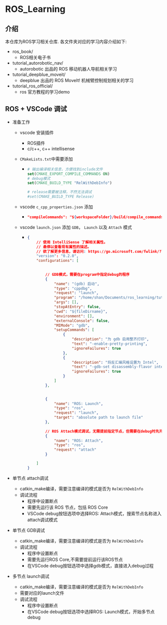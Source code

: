 # ROS_Learning

## 介绍

本仓库为ROS学习相关仓库. 各文件夹对应的学习内容介绍如下:

-   ros_book/
    -   ROS相关电子书
-   tutorial_autorobotic_nav/
    -   autorobotic 出品的 ROS 移动机器人导航相关学习
-   tutorial_deepblue_moveit/
    -   deepblue 出品的 ROS MoveIt! 机械臂控制规划相关的学习
-   tutorial_ros_official/
    -   ros 官方教程的学习demo





## ROS + VSCode 调试

-   准备工作

    -   vscode 安装插件

        -   ROS插件
        -   c/c++, c++ intellisense

    -   `CMakeLists.txt`中需要添加

        -   ```Cmake
            # 输出编译相关信息，方便找到include文件
            set(CMAKE_EXPORT_COMPILE_COMMANDS ON) 
            # debug模式
            set(CMAKE_BUILD_TYPE "RelWithDebInfo")
            
            # release需要被注释，不然无法调试
            #set(CMAKE_BUILD_TYPE Release)
            ```

    -   vscode `c_cpp_properties.json` 添加

        -   ```json
            "compileCommands": "${workspaceFolder}/build/compile_commands.json"
            ```

    -   vscode `launch.json` 添加 `GDB`， `Launch` 以及 `Attach` 模式

        -   ```json
            {
                // 使用 IntelliSense 了解相关属性。 
                // 悬停以查看现有属性的描述。
                // 欲了解更多信息，请访问: https://go.microsoft.com/fwlink/?linkid=830387
                "version": "0.2.0",
                "configurations": [
                    
                    
                    // GDB模式，需要在program中指定debug的程序
                    {
                        "name": "(gdb) 启动",
                        "type": "cppdbg",
                        "request": "launch",
                        "program": "/home/shan/Documents/ros_learning/tutorial_ros_official/devel/lib/beginner_tutorials/talker",
                        "args": [],
                        "stopAtEntry": false,
                        "cwd": "${fileDirname}",
                        "environment": [],
                        "externalConsole": false,
                        "MIMode": "gdb",
                        "setupCommands": [
                            {
                                "description": "为 gdb 启用整齐打印",
                                "text": "-enable-pretty-printing",
                                "ignoreFailures": true
                            },
                            {
                                "description": "将反汇编风格设置为 Intel",
                                "text": "-gdb-set disassembly-flavor intel",
                                "ignoreFailures": true
                            }
                        ]
                    },
            
                
                    {
                        "name": "ROS: Launch",
                        "type": "ros",
                        "request": "launch",
                        "target": "absolute path to launch file"
                    },
                    
                    // ROS Attach模式调试，无需提前指定节点，但需要在debug时先开启节点，debug时选择正在运行的节点
                    {
                        "name": "ROS: Attach",
                        "type": "ros",
                        "request": "attach"
                    }
            
                ]
            }
            ```

-   单节点 attach调试
    -   catkin_make编译，需要注意编译的模式是否为 `RelWithDebInfo`
    -   调试流程
        -   程序中设置断点
        -   需要先运行该 ROS 节点，包括 ROS Core
        -   VSCode debug按钮选项中选择ROS: Attach模式，搜索节点名称进入attach调试模式
-   单节点 GDB调试
    -   catkin_make编译，需要注意编译的模式是否为 `RelWithDebInfo`
    -   调试流程
        -   程序中设置断点
        -   需要先运行ROS Core,不需要提前运行该ROS节点
        -   在VSCode debug按钮选项中选择gdb模式，直接进入debug过程
-   多节点 launch调试
    -   catkin_make编译，需要注意编译的模式是否为 `RelWithDebInfo`
    -   需要对应的launch文件
    -   调试流程
        -   程序中设置断点
        -   在VSCode debug按钮选项中选择ROS: Launch模式，开始多节点debug

